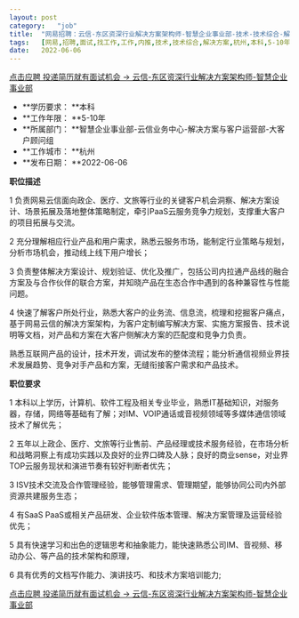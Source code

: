 ```yaml
---
layout:	post
category:	"job"
title:	"网易招聘：云信-东区资深行业解决方案架构师-智慧企业事业部-技术-技术综合-解决方案-杭州本科5-10年"
tags:	[网易,招聘,面试,找工作,工作,内推,技术,技术综合,解决方案,杭州,本科,5-10年]
date:	2022-06-06
---
```


[点击应聘 投递简历就有面试机会 ->  云信-东区资深行业解决方案架构师-智慧企业事业部](http://mobile.bole.netease.com/bole/boleDetail?id=37601&employeeId=346f03c3cda5f04c&key=all)



- **学历要求： **本科
- **工作年限： **5-10年
- **所属部门： **智慧企业事业部-云信业务中心-解决方案与客户运营部-大客户顾问组
- **工作城市： **杭州
- **发布日期： **2022-06-06



**职位描述**

1 负责网易云信面向政企、医疗、文旅等行业的关键客户机会洞察、解决方案设计、场景拓展及落地整体策略制定，牵引PaaS云服务竞争力规划，支撑重大客户的项目拓展与交流。&nbsp;

2 充分理解相应行业产品和用户需求，熟悉云服务市场，能制定行业策略与规划，分析市场机会，推动线上线下用户增长；

3 负责整体解决方案设计、规划验证、优化及推广，包括公司内拉通产品线的融合方案及与合作伙伴的联合方案，并知晓产品在生态合作中遇到的各种兼容性与性能问题。

4 快速了解客户所处行业，熟悉大客户的业务流、信息流，梳理和挖掘客户痛点，基于网易云信的解决方案架构，为客户定制编写解决方案、实施方案报告、技术说明等文档，对产品和方案在大客户侧解决方案的匹配度和竞争力负责。&nbsp;

熟悉互联网产品的设计，技术开发，调试发布的整体流程；能分析通信视频业界技术发展趋势、竞争对手产品和方案，无缝衔接客户需求和产品技术。&nbsp;







**职位要求**

1 本科以上学历，计算机、软件工程及相关专业毕业，熟悉IT基础知识，对服务器，存储，网络等基础有了解；对IM、VOIP通话或音视频领域等多媒体通信领域技术了解优先；

2 五年以上政企、医疗、文旅等行业售前、产品经理或技术服务经验，在市场分析和战略洞察上有成功实践以及良好的业界口碑及人脉；良好的商业sense，对业界TOP云服务现状和演进节奏有较好判断者优先； &nbsp;&nbsp;

3 ISV技术交流及合作管理经验，能够管理需求、管理期望，能够协同公司内外部资源共建服务生态；&nbsp; 

4 有SaaS PaaS或相关产品研发、企业软件版本管理、解决方案管理及运营经验优先；

5 具有快速学习和出色的逻辑思考和抽象能力，能快速熟悉公司IM、音视频、移动办公、等产品的技术架构和原理，

6 具有优秀的文档写作能力、演讲技巧、和技术方案培训能力;&nbsp;



[点击应聘 投递简历就有面试机会 ->  云信-东区资深行业解决方案架构师-智慧企业事业部](http://mobile.bole.netease.com/bole/boleDetail?id=37601&employeeId=346f03c3cda5f04c&key=all)